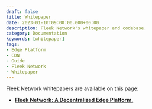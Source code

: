 ```yaml
---
draft: false
title: Whitepaper
date: 2023-01-10T09:00:00.000+00:00
description: Fleek Network's whitepaper and codebase.
category: Documentation
keywords: [whitepaper]
tags:
- Edge Platform
- CDN
- Guide
- Fleek Network
- Whitepaper
---
```


Fleek Network whitepapers are available on this page:

- [**Fleek Network: A Decentralized Edge Platform.**](https://fleek.network/whitepaper.pdf)